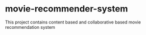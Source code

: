# movie-recommender-system
This project contains content based and collaborative based movie recommendation system
